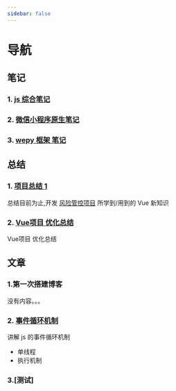 ```yaml
---
sidebar: false
---
```

# 导航
## 笔记

### 1. [js 综合笔记]()  

### 2. [微信小程序原生笔记](/notes/原生笔记.md)  

### 3. [wepy 框架 笔记](/notes/wepy框架.md)

## 总结
### 1. [项目总结 1](/summary/s1.md)
总结目前为止,开发 [风险管控项目](http://39.106.127.66/) 所学到/用到的 Vue 新知识  

### 2. [Vue项目 优化总结](/summary/optimize.md)
Vue项目 优化总结

## 文章
### 1.第一次搭建博客

没有内容。。。

### 2. [事件循环机制](/article/event_loop.md)

讲解 js 的事件循环机制

-   单线程
-   执行机制

### 3.[测试]


